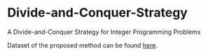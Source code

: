 # Divide-and-Conquer-Strategy
A Divide-and-Conquer Strategy for Integer Programming Problems

Dataset of the proposed method can be found [here](https://drive.google.com/drive/folders/15MoqpG_FaMdh3ALYhfIvz34nszzy8o9Y?dmr=1&ec=wgc-drive-hero-goto).
